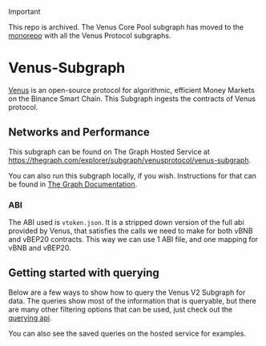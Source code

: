 > [!IMPORTANT]  
> This repo is archived. The Venus Core Pool subgraph has moved to the [monorepo](https://github.com/VenusProtocol/subgraphs) with all the Venus Protocol subgraphs.

# Venus-Subgraph

[Venus](https://venus.io/) is an open-source protocol for algorithmic, efficient Money Markets on the Binance Smart Chain. This Subgraph ingests the contracts of Venus protocol.

## Networks and Performance

This subgraph can be found on The Graph Hosted Service at https://thegraph.com/explorer/subgraph/venusprotocol/venus-subgraph.

You can also run this subgraph locally, if you wish. Instructions for that can be found in [The Graph Documentation](https://thegraph.com/docs/en/developer/quick-start/).

### ABI

The ABI used is `vtoken.json`. It is a stripped down version of the full abi provided by Venus, that satisfies the calls we need to make for both vBNB and vBEP20 contracts. This way we can use 1 ABI file, and one mapping for vBNB and vBEP20.

## Getting started with querying

Below are a few ways to show how to query the Venus V2 Subgraph for data. The queries show most of the information that is queryable, but there are many other filtering options that can be used, just check out the [querying api](https://github.com/graphprotocol/graph-node/blob/master/docs/graphql-api.md).

You can also see the saved queries on the hosted service for examples.
